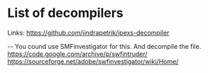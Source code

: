 # List of decompilers
Links:
https://github.com/jindrapetrik/jpexs-decompiler

-- You cound use SMFinvestigator for this. And decompile the file.
https://code.google.com/archive/p/swfintruder/
https://sourceforge.net/adobe/swfinvestigator/wiki/Home/
